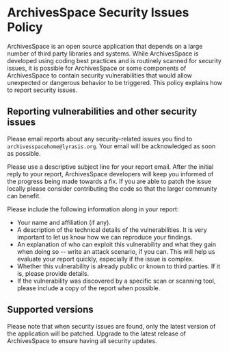 # ArchivesSpace Security Issues Policy

ArchivesSpace is an open source application that depends on a large number of
third party libraries and systems. While ArchivesSpace is developed using coding best practices and is routinely scanned for security issues, it is possible for ArchivesSpace or some components of ArchivesSpace to contain security vulnerabilities that would 
allow unexpected or dangerous behavior to be triggered. This policy explains how to report security issues.

## Reporting vulnerabilities and other security issues

Please email reports about any security-related issues you find to
`archivesspacehome@lyrasis.org`. Your email will be acknowledged as soon
as possible.

Please use a descriptive subject line for your report email. After the initial
reply to your report, ArchivesSpace developers will keep you informed of
the progress being made towards a fix. If you are able to patch the issue locally please consider contributing the code so that the larger community can benefit.

Please include the following information along in your report:

* Your name and affiliation (if any).
* A description of the technical details of the vulnerabilities. It is very
  important to let us know how we can reproduce your findings.
* An explanation of who can exploit this vulnerability and what they gain when
  doing so -- write an attack scenario, if you can. This will help us evaluate your report
  quickly, especially if the issue is complex.
* Whether this vulnerability is already public or known to third parties. If it is, please
  provide details.
* If the vulnerability was discovered by a specific scan or scanning tool, please include a copy of the report when possible.

## Supported versions

Please note that when security issues are found, only the latest version of the application will be patched. Upgrade to the latest release of ArchivesSpace to ensure having all security updates.
